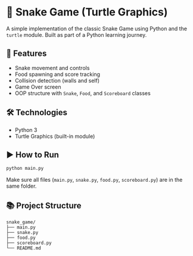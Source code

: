 # 🐍 Snake Game (Turtle Graphics)

A simple implementation of the classic Snake Game using Python and the `turtle` module. Built as part of a Python learning journey.

## 🚀 Features

- Snake movement and controls
- Food spawning and score tracking
- Collision detection (walls and self)
- Game Over screen
- OOP structure with `Snake`, `Food`, and `Scoreboard` classes

## 🛠 Technologies

- Python 3
- Turtle Graphics (built-in module)

## ▶️ How to Run

```bash
python main.py
```

Make sure all files (`main.py`, `snake.py`, `food.py`, `scoreboard.py`) are in the same folder.

## 📚 Project Structure

```
snake_game/
├── main.py
├── snake.py
├── food.py
├── scoreboard.py
└── README.md
```
